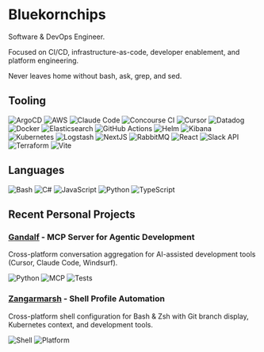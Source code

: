 # Bluekornchips

Software & DevOps Engineer. 

Focused on CI/CD, infrastructure-as-code, developer enablement, and platform engineering.

Never leaves home without bash, ask, grep, and sed.

## Tooling

![ArgoCD](https://img.shields.io/badge/-ArgoCD-blue?style=flat-square&logo=argocd&logoColor=white)
![AWS](https://img.shields.io/badge/-AWS-orange?style=flat-square&logo=amazonaws&logoColor=white)
![Claude Code](https://img.shields.io/badge/-Claude_Code-purple?style=flat-square&logo=claude&logoColor=white)
![Concourse CI](https://img.shields.io/badge/-Concourse_CI-lightgreen?style=flat-square&logo=concourse&logoColor=white)
![Cursor](https://img.shields.io/badge/-Cursor-blue?style=flat-square&logo=cursor&logoColor=white)
![Datadog](https://img.shields.io/badge/-Datadog-orange?style=flat-square&logo=datadog&logoColor=white)
![Docker](https://img.shields.io/badge/-Docker-blue?style=flat-square&logo=docker&logoColor=white)
![Elasticsearch](https://img.shields.io/badge/-Elasticsearch-yellow?style=flat-square&logo=elasticsearch&logoColor=white)
![GitHub Actions](https://img.shields.io/badge/-GitHub_Actions-black?style=flat-square&logo=githubactions&logoColor=white)
![Helm](https://img.shields.io/badge/-Helm-blue?style=flat-square&logo=helm&logoColor=white)
![Kibana](https://img.shields.io/badge/-Kibana-blue?style=flat-square&logo=kibana&logoColor=white)
![Kubernetes](https://img.shields.io/badge/-Kubernetes-blue?style=flat-square&logo=kubernetes&logoColor=white)
![Logstash](https://img.shields.io/badge/-Logstash-orange?style=flat-square&logo=logstash&logoColor=white)
![NextJS](https://img.shields.io/badge/-NextJS-black?style=flat-square&logo=next.js&logoColor=white)
![RabbitMQ](https://img.shields.io/badge/-RabbitMQ-orange?style=flat-square&logo=rabbitmq&logoColor=white)
![React](https://img.shields.io/badge/-React-blue?style=flat-square&logo=react&logoColor=white)
![Slack API](https://img.shields.io/badge/-Slack_API-4A154B?style=flat-square&logo=slack&logoColor=white)
![Terraform](https://img.shields.io/badge/-Terraform-blue?style=flat-square&logo=terraform&logoColor=white)
![Vite](https://img.shields.io/badge/-Vite-purple?style=flat-square&logo=vite&logoColor=white)

## Languages

![Bash](https://img.shields.io/badge/-Bash-black?style=flat-square&logo=gnubash&logoColor=white)
![C#](https://img.shields.io/badge/-Csharp-blue?style=flat-square&logo=csharp&logoColor=white)
![JavaScript](https://img.shields.io/badge/-JavaScript-yellow?style=flat-square&logo=javascript&logoColor=white)
![Python](https://img.shields.io/badge/-Python-blue?style=flat-square&logo=python&logoColor=white)
![TypeScript](https://img.shields.io/badge/-TypeScript-blue?style=flat-square&logo=typescript&logoColor=white)

## Recent Personal Projects

### [Gandalf](https://github.com/bluekornchips/gandalf) - MCP Server for Agentic Development

Cross-platform conversation aggregation for AI-assisted development tools (Cursor, Claude Code, Windsurf).

![Python](https://img.shields.io/badge/-Python-blue?style=flat-square&logo=python&logoColor=white)
![MCP](https://img.shields.io/badge/-MCP-purple?style=flat-square&logo=modelcontextprotocol&logoColor=white)
![Tests](https://img.shields.io/badge/-1118_tests-green?style=flat-square)

### [Zangarmarsh](https://github.com/bluekornchips/zangarmarsh) - Shell Profile Automation

Cross-platform shell configuration for Bash & Zsh with Git branch display, Kubernetes context, and development tools.

![Shell](https://img.shields.io/badge/-Bash%20%7C%20Zsh-blue?style=flat-square&logo=gnubash&logoColor=white)
![Platform](https://img.shields.io/badge/-macOS%20%7C%20Linux%20%7C%20WSL-green?style=flat-square&logo=linux&logoColor=white)

